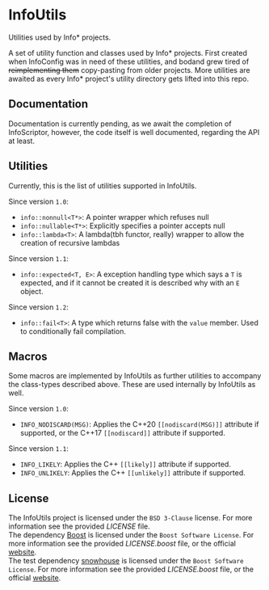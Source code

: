 # InfoUtils
Utilities used by Info* projects.

A set of utility function and classes used by Info* projects. First created when InfoConfig was in need of these utilities, and
bodand grew tired of ~~reimplementing them~~ copy-pasting from older projects. More utilities are awaited as every Info* project's 
utility directory gets lifted into this repo. 

## Documentation 
Documentation is currently pending, as we await the completion of InfoScriptor,
however, the code itself is well documented, regarding the API at least.

## Utilities
Currently, this is the list of utilities supported in InfoUtils.

Since version `1.0`:
 - `info::nonnull<T*>`: A pointer wrapper which refuses null
 - `info::nullable<T*>`: Explicitly specifies a pointer accepts null
 - `info::lambda<T>`: A lambda(tbh functor, really) wrapper to allow the creation of recursive lambdas

Since version `1.1`:
 - `info::expected<T, E>`: A exception handling type which says a `T` is expected, and if it cannot be created it is described why with an `E` object.

Since version `1.2`:
 - `info::fail<T>`: A type which returns false with the `value` member. Used to conditionally fail compilation.

## Macros
Some macros are implemented by InfoUtils as further utilities to accompany the
class-types described above. These are used internally by InfoUtils as well.

Since version `1.0`:
 - `INFO_NODISCARD(MSG)`: Applies the C++20 `[[nodiscard(MSG)]]` attribute if supported, or the C++17 `[[nodiscard]]` attribute if supported.

Since version `1.1`:
 - `INFO_LIKELY`: Applies the C++ `[[likely]]` attribute if supported.
 - `INFO_UNLIKELY`: Applies the C++ `[[unlikely]]` attribute if supported.

## License

The InfoUtils project is licensed under the `BSD 3-Clause` license. For more information
see the provided *LICENSE* file.<br />
The dependency [Boost][boost] is licensed under the `Boost Software License`. For more information
see the provided *LICENSE.boost* file, or the official [website][bsl].<br />
The test dependency [snowhouse][sh] is licensed under the `Boost Software License`. For more information
see the provided *LICENSE.boost* file, or the official [website][bsl].


[boost]: https://boost.org/
[sh]: https://github.com/banditcpp/snowhouse
[bsl]: https://www.boost.org/users/license.html
